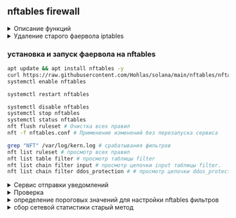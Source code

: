 ## nftables firewall

<details>
<summary>Описание функций</summary>

Фаервол портов соланы  (ssh, 8000-8001, 8900, 11226, ...)
DDOS защита: Добавляет IP в блэклист на 120сек на основе фильтров, логирует /var/log/kern.log 

<ins>Фильтры:</ins>  
- ICMP - частота echo-запросов (ping): 30 пакетов/сек, всплески 30 пакетов  
- TCP - кол-во TCP соединений от одного IP: 100/сек, всплески 100 пакетов  
- UDP - кол-во UDP-пакетов от одного IP: 100К/сек, всплески 20К пакетов  
- Port scan - Защита от сканирования портов чаще чем 200 в минуту  

</details>

<details>
<summary>Удаление старого фаервола iptables</summary>

```bash
# удаление старого фаервола iptables
ufw disable
systemctl disable ufw
systemctl stop ufw
iptables -F # очищает все правила фильтрации в iptables
iptables -X # удаляет все пользовательские цепочки из iptables
iptables -S # разрешать входящие, исходящие и транзитные одной командой
```
```bash
iptables -L -n -v  # Показать текущие правила iptables
```
--- 
</details>

### установка и запуск фаервола на nftables
```bash
apt update && apt install nftables -y
curl https://raw.githubusercontent.com/Hohlas/solana/main/nftables/nftables.conf > /etc/nftables.conf
systemctl enable nftables
```
```bash
systemctl restart nftables
```
```bash
systemctl disable nftables
systemctl stop nftables
systemctl status nftables
nft flush ruleset # Очистка всех правил
nft -f nftables.conf # Применение изменений без перезапуска сервиса
```
```bash
grep "NFT" /var/log/kern.log # срабатывания фильтров
nft list ruleset # просмотр всех правил
nft list table filter # просмотр таблицы filter
nft list chain filter input # просмотр цепочки input таблицы filter.
nft list chain filter ddos_protection # # просмотр цепочки ddos_protection таблицы filter.
```
<details>
<summary>Сервис отправки уведомлений </summary>

```bash
# сервис оповещения в телегу и терминал (реализован в guard)
mkdir -p $HOME/net_monitor
curl https://raw.githubusercontent.com/Hohlas/solana/main/nftables/net_monitor.sh > $HOME/net_monitor/net_monitor.sh
chmod +x $HOME/net_monitor/net_monitor.sh
echo "[Unit]
Description=NFTables Monitor Service
After=network.target nftables.service

[Service]
Type=simple
ExecStart=$HOME/net_monitor/net_monitor.sh
Restart=always
User=$USER

[Install]
WantedBy=multi-user.target" > /etc/systemd/system/net-monitor.service
systemctl daemon-reload
systemctl enable net-monitor
systemctl restart net-monitor
```
</details>


<details>
<summary>Проверка</summary>
Мониторинг логов на тестируемом сервере

```bash
mkdir -p $HOME/net_monitor
# счетчик пакетов
curl https://raw.githubusercontent.com/Hohlas/solana/main/nftables/nftables_counter.conf > /etc/nftables_counter.conf
# mv /etc/nftables_counter.conf /etc/nftables.conf # заменить сервис фильтра мониторингом
# скрипт для формирования статистики rates.csv
curl https://raw.githubusercontent.com/Hohlas/solana/main/nftables/packets_counter.sh > ~/net_monitor/packets_counter.sh
chmod +x ~/net_monitor/packets_counter.sh
~/net_monitor/packets_counter.sh
```
```bash
# раскомментировать include "/etc/nftables_counter.conf"
nano /etc/nftables.conf 
```



```bash
tail -f /var/log/kern.log | grep NFT # логи фильтра
tail -f ~/net_monitor/nftables.log  # логи скрипта net_monitor.sh
```

Имитация атаки с удаленного сервера 

```bash
TEST_IP="195.3.223.66" # IP тестируемого сервера
TIMER="120s"
apt install nmap hping3
```  
```bash
timeout $TIMER hping3 -S -p 8900 --flood $TEST_IP # SYN-flood
```
```bash
timeout $TIMER nmap -p- -T4 $TEST_IP # Port scan
```
```bash
timeout $TIMER hping3 --udp -p 8000 --flood $TEST_IP # UDP flood
nping --udp -p 8000-8020 --rate 1000 $TEST_IP
```
```bash
timeout $TIMER hping3 -1 --flood $TEST_IP # ICMP flood
```
```bash
# TCP atack  
for i in {1..30}; do 
    nc -zv $TEST_IP 8899 & 
    sleep 0.1
done 
```

</details>

<details>
<summary>определение пороговых значений для настройки nftables фильтров </summary>
 
<ins>nftables.conf</ins> - Использует счетчики для отслеживания трафика по типам (TCP/UDP).  
<ins>packets_counter.sh</ins> - Каждую минуту считывает показания счетчиков nftables.  
Вычисляет скорость трафика в pps (packets per second) и записывает статистику в rates.csv.  
Сбрасывает счетчики раз в минуту после каждого измерения. 

```bash
mkdir -p $HOME/net_monitor; cd $HOME/net_monitor
curl https://raw.githubusercontent.com/Hohlas/solana/main/nftables/packets_counter.sh > $HOME/net_monitor/packets_counter.sh
curl https://raw.githubusercontent.com/Hohlas/solana/main/nftables/nftables_counter.conf > /etc/nftables.conf
systemctl enable nftables
systemctl restart nftables
chmod +x $HOME/net_monitor/packets_counter.sh
$HOME/net_monitor/packets_counter.sh
```
```bash
nft list counters # Показания счётчиков
watch -n 1 'nft list counters'  # Обновление каждую секунду
```
### оценка 'tcp-syn' запросов - количество подключений с одного IP
```bash
# Запишите 'tcp-syn' трафик в файл за несколько минут
tcpdump -i any -ttt 'tcp[tcpflags] & tcp-syn != 0' -n -w syn_packets.pcap
```
```bash
# показать статистику количеств подключений в минуту от каждого IP
tcpdump -r syn_packets.pcap -n -tt | awk '{print int($1/60)" "$5}' | cut -d. -f1-4 | sort | uniq -c | sort -k2,2 -k1,1nr
```
### оценка 'ICMP' запросов - (ping)
```bash
# Запуск записи лога подключений на 60 секунд
timeout --kill-after=1s 60s tcpdump -i any icmp -n -w icmp_packets.pcap
```
```bash
# После записи проанализируем количество для каждого IP
tcpdump -r icmp_packets.pcap -n | awk '{print $5}' | cut -d. -f1-4 | sort | uniq -c | sort -nr
```
до 30 запросов/минуту

### оценка 'UDP' запросов
```bash
# Запуск записи лога подключений на 60 секунд
timeout 60s tcpdump -i any udp dst port 8000 -n -w udp_packets.pcap
```
```bash
# После записи проанализируем количество udp запросов для каждого IP
tcpdump -r udp_packets.pcap -n | awk '{print $5}' | cut -d. -f1-4 | sort | uniq -c | sort -nr > udp_packets.log
```
до 50К пакетов/сек

![image](https://github.com/user-attachments/assets/14288973-c121-432d-95e4-5e370927bb80)


```bash
# вывести максимальные значения из rates.csv
awk -F';' '
NR == 1 { for(i=1;i<=NF;i++) header[i]=$i }
NR > 1 {
   for (i=2; i<=NF; i++) 
       if ($i+0 > max[i]) max[i] = $i
} 
END {
   for (i=2; i<=NF; i++)
       print header[i] " max:" max[i]
}' "$HOME/net_monitor/rates.csv"

```

</details>

<details>
<summary>сбор сетевой статистики старый метод</summary>

```bash
mkdir -p $HOME/net_monitor; cd $HOME/net_monitor
curl https://raw.githubusercontent.com/Hohlas/solana/main/nftables/net_stat.sh > $HOME/net_monitor/net_stat.sh;
chmod +x $HOME/net_monitor/net_stat.sh
./net_stat.sh 
```
</details>


